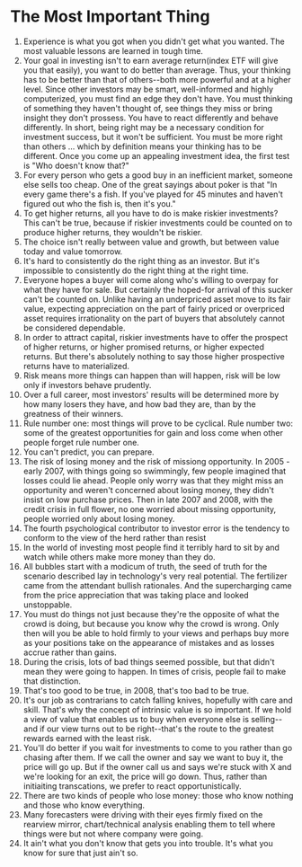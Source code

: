 # The Most Important Thing

1. Experience is what you got when you didn't get what you wanted. The most valuable lessons are learned in tough time.
2. Your goal in investing isn't to earn average return(index ETF will give you that easily), you want to do better than average. Thus, your thinking has to be 
better than that of others--both more powerful and at a higher level. Since other investors may be smart, well-informed and highly computerized, you must find an edge they don't have. You must thinking of something they haven't thought of, see things they miss or bring insight they don't prossess. You have to react differently and behave differently. In short, being right may be a necessary condition for investment success, but it won't be sufficient. You must be more right than others ... which by definition means your thinking has to be different. Once you come up an appealing investment idea, the first test is "Who doesn't know that?"
3. For every person who gets a good buy in an inefficient market, someone else sells too cheap. One of the great sayings about poker is that "In every game there's a fish. If you've played for 45 minutes and haven't figured out who the fish is, then it's you."
4. To get higher returns, all you have to do is make riskier investments? This can't be true, because if riskier investments could be counted on to produce higher returns, they wouldn't be riskier. 
5. The choice isn't really between value and growth, but between value today and value tomorrow. 
6. It's hard to consistently do the right thing as an investor. But it's impossible to consistently do the right thing at the right time.
7. Everyone hopes a buyer will come along who's willing to overpay for what they have for sale. But certainly the hoped-for arrival of this sucker can't be counted on. Unlike having an underpriced asset move to its fair value, expecting appreciation on the part of fairly priced or overpriced asset requires irrationality on the part of buyers that absolutely cannot be considered dependable.
8. In order to attract capital, riskier investments have to offer the prospect of higher returns, or higher promised returns, or higher expected returns. But there's absolutely nothing to say those higher prospective returns have to materialized. 
9. Risk means more things can happen than will happen, risk will be low only if investors behave prudently.
10. Over a full career, most investors' results will be determined more by how many losers they have, and how bad they are, than by the greatness of their winners.
11. Rule number one: most things will prove to be cyclical. Rule number two: some of the greatest opportunities for gain and loss come when other people forget rule number one.
12. You can't predict, you can prepare.
13. The risk of losing money and the risk of missiong opportunity. In 2005 - early 2007, with things going so swimmingly, few people imagined that losses could lie ahead. People only worry was that they might miss an opportunity and weren't concerned about losing money, they didn't insist on low purchase prices. Then in late 2007 and 2008, with the credit crisis in full flower, no one worried about missing opportunity, people worried only about losing money. 
14. The fourth psychological contributor to investor error is the tendency to conform to the view of the herd rather than resist
15. In the world of investing most people find it terribly hard to sit by and watch while others make more money than they do. 
16. All bubbles start with a modicum of truth, the seed of truth for the scenario described lay in technology's very real potential. The fertilizer came from the attendant bullish rationales. And the supercharging came from the price appreciation that was taking place and looked unstoppable.
17. You must do things not just because they're the opposite of what the crowd is doing, but because you know why the crowd is wrong. Only then will you be able to hold firmly to your views and perhaps buy more as your positions take on the appearance of mistakes and as losses accrue rather than gains. 
18. During the crisis, lots of bad things seemed possible, but that didn't mean they were going to happen. In times of crisis, people fail to make that distinction.
19. That's too good to be true, in 2008, that's too bad to be true.
20. It's our job as contrarians to catch falling knives, hopefully with care and skill. That's why the concept of intrinsic value is so important. If we hold a view of value that enables us to buy when everyone else is selling--and if our view turns out to be right--that's the route to the greatest rewards earned with the least risk.
21. You'll do better if you wait for investments to come to you rather than go chasing after them. If we call the owner and say we want to buy it, the price will go up. But if the owner call us and says we're stuck with X and we're looking for an exit, the price will go down. Thus, rather than initiaiting transcations, we prefer to react opportunistically. 
22. There are two kinds of people who lose money: those who know nothing and those who know everything. 
23. Many forecasters were driving with their eyes firmly fixed on the rearview mirror, chart/technical analysis enabling them to tell where things were but not where company were going.
24. It ain't what you don't know that gets you into trouble. It's what you know for sure that just ain't so.
